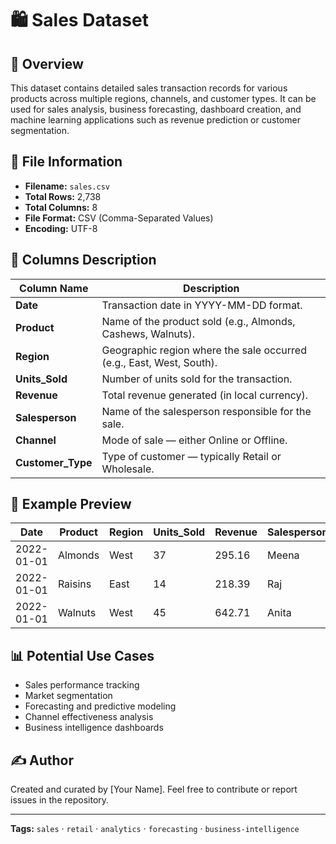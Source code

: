 # 🛍️ Sales Dataset

## 📘 Overview

This dataset contains detailed sales transaction records for various products across multiple regions, channels, and customer types. It can be used for sales analysis, business forecasting, dashboard creation, and machine learning applications such as revenue prediction or customer segmentation.

## 📂 File Information

* **Filename:** `sales.csv`
* **Total Rows:** 2,738
* **Total Columns:** 8
* **File Format:** CSV (Comma-Separated Values)
* **Encoding:** UTF-8

## 🧩 Columns Description

| Column Name       | Description                                                          |
| ----------------- | -------------------------------------------------------------------- |
| **Date**          | Transaction date in YYYY-MM-DD format.                               |
| **Product**       | Name of the product sold (e.g., Almonds, Cashews, Walnuts).          |
| **Region**        | Geographic region where the sale occurred (e.g., East, West, South). |
| **Units_Sold**    | Number of units sold for the transaction.                            |
| **Revenue**       | Total revenue generated (in local currency).                         |
| **Salesperson**   | Name of the salesperson responsible for the sale.                    |
| **Channel**       | Mode of sale — either Online or Offline.                             |
| **Customer_Type** | Type of customer — typically Retail or Wholesale.                    |

## 🧠 Example Preview

| Date       | Product | Region | Units_Sold | Revenue | Salesperson | Channel | Customer_Type |
| ---------- | ------- | ------ | ---------- | ------- | ----------- | ------- | ------------- |
| 2022-01-01 | Almonds | West   | 37         | 295.16  | Meena       | Online  | Retail        |
| 2022-01-01 | Raisins | East   | 14         | 218.39  | Raj         | Online  | Wholesale     |
| 2022-01-01 | Walnuts | West   | 45         | 642.71  | Anita       | Online  | Retail        |


## 📊 Potential Use Cases

* Sales performance tracking
* Market segmentation
* Forecasting and predictive modeling
* Channel effectiveness analysis
* Business intelligence dashboards

## ✍️ Author

Created and curated by [Your Name].
Feel free to contribute or report issues in the repository.

---

**Tags:** `sales` · `retail` · `analytics` · `forecasting` · `business-intelligence`
